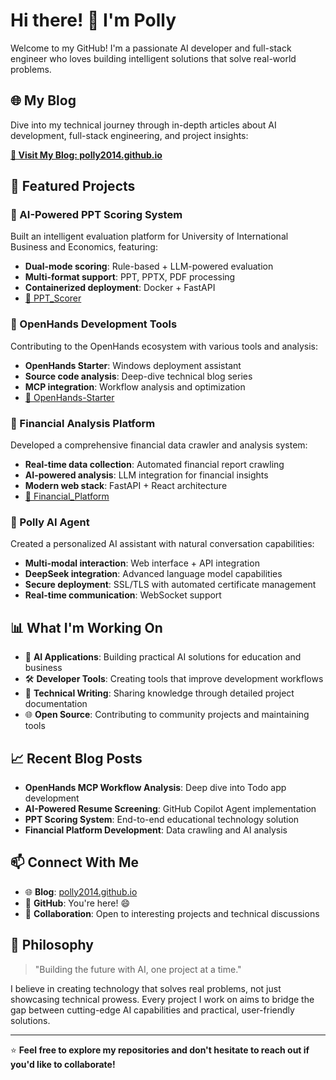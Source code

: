# Hi there! 👋 I'm Polly

Welcome to my GitHub! I'm a passionate AI developer and full-stack engineer who loves building intelligent solutions that solve real-world problems.

## 🌐 My Blog
Dive into my technical journey through in-depth articles about AI development, full-stack engineering, and project insights:

**[📖 Visit My Blog: polly2014.github.io](https://polly2014.github.io/)**

## 🚀 Featured Projects

### 🎯 AI-Powered PPT Scoring System
Built an intelligent evaluation platform for University of International Business and Economics, featuring:
- **Dual-mode scoring**: Rule-based + LLM-powered evaluation
- **Multi-format support**: PPT, PPTX, PDF processing
- **Containerized deployment**: Docker + FastAPI
- [🔗 PPT_Scorer](https://github.com/Polly2014/PPT_Scorer)

### 🤖 OpenHands Development Tools
Contributing to the OpenHands ecosystem with various tools and analysis:
- **OpenHands Starter**: Windows deployment assistant
- **Source code analysis**: Deep-dive technical blog series
- **MCP integration**: Workflow analysis and optimization
- [🔗 OpenHands-Starter](https://github.com/Polly2014/OpenHands-Starter)

### 💼 Financial Analysis Platform
Developed a comprehensive financial data crawler and analysis system:
- **Real-time data collection**: Automated financial report crawling
- **AI-powered analysis**: LLM integration for financial insights
- **Modern web stack**: FastAPI + React architecture
- [🔗 Financial_Platform](https://github.com/Polly2014/Financial_Platform)

### 🤖 Polly AI Agent
Created a personalized AI assistant with natural conversation capabilities:
- **Multi-modal interaction**: Web interface + API integration
- **DeepSeek integration**: Advanced language model capabilities
- **Secure deployment**: SSL/TLS with automated certificate management
- **Real-time communication**: WebSocket support

## 📊 What I'm Working On
- 🔬 **AI Applications**: Building practical AI solutions for education and business
- 🛠️ **Developer Tools**: Creating tools that improve development workflows
- 📝 **Technical Writing**: Sharing knowledge through detailed project documentation
- 🌐 **Open Source**: Contributing to community projects and maintaining tools

## 📈 Recent Blog Posts
- **OpenHands MCP Workflow Analysis**: Deep dive into Todo app development
- **AI-Powered Resume Screening**: GitHub Copilot Agent implementation
- **PPT Scoring System**: End-to-end educational technology solution
- **Financial Platform Development**: Data crawling and AI analysis

## 📫 Connect With Me
- 🌐 **Blog**: [polly2014.github.io](https://polly2014.github.io/)
- 💼 **GitHub**: You're here! 😄
- 📧 **Collaboration**: Open to interesting projects and technical discussions

## 🎯 Philosophy
> "Building the future with AI, one project at a time."

I believe in creating technology that solves real problems, not just showcasing technical prowess. Every project I work on aims to bridge the gap between cutting-edge AI capabilities and practical, user-friendly solutions.

---

⭐ **Feel free to explore my repositories and don't hesitate to reach out if you'd like to collaborate!**
